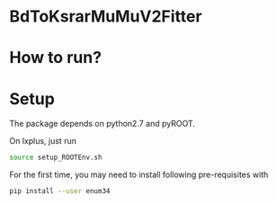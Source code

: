 # BdToKsrarMuMuV2Fitter

# How to run?

# Setup

The package depends on python2.7 and pyROOT.

On lxplus, just run

```bash
source setup_ROOTEnv.sh
```

For the first time, you may need to install following pre-requisites with

```bash
pip install --user enum34
```
